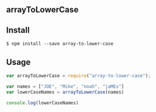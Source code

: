 ## arrayToLowerCase

## Install
```
$ npm install --save array-to-lower-case
```

## Usage
```javascript
var arrayToLowerCase = require("array-to-lower-case");

var names = ["JOE", "Mike", "noah", "jaMEs"]
var lowerCaseNames = arrayToLowerCase(names)

console.log(lowerCaseNames)
```
